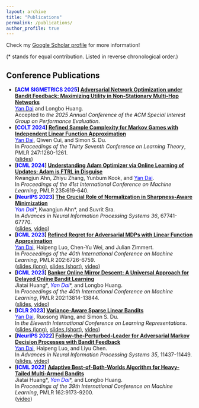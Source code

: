 ```yaml
---
layout: archive
title: "Publications"
permalink: /publications/
author_profile: true
---
```


Check my [Google Scholar profile](https://scholar.google.com/citations?user=gkG4z3IAAAAJ) for more information!

(* stands for equal contribution. Listed in reverse chronological order.)

<!-- ## Manuscripts -->

## Conference Publications
*   **\[<font color="blue">ACM SIGMETRICS 2025</font>\] [Adversarial Network Optimization under Bandit Feedback: Maximizing Utility in Non-Stationary Multi-Hop Networks](https://arxiv.org/abs/2408.16215)**  
    <u><font color="blue">Yan Dai</font></u> and Longbo Huang.  
    Accepted to *the 2025 Annual Conference of the ACM Special Interest Group on Performance Evaluation*.
*   **\[<font color="blue">COLT 2024</font>\] [Refined Sample Complexity for Markov Games with Independent Linear Function Approximation](https://arxiv.org/abs/2402.07082)**  
    <u><font color="blue">Yan Dai</font></u>, Qiwen Cui, and Simon S. Du.  
    In *Proceedings of the Thirty Seventh Conference on Learning Theory*, PMLR 247:1260-1261.  
    ([slides](/files/slides_COLT2024_Linear_Markov_Games.pdf))
*   **\[<font color="blue">ICML 2024</font>\] [Understanding Adam Optimizer via Online Learning of Updates: Adam is FTRL in Disguise](https://arxiv.org/abs/2402.01567)**  
    Kwangjun Ahn, Zhiyu Zhang, Yunbum Kook, and <u><font color="blue">Yan Dai</font></u>.  
    In *Proceedings of the 41st International Conference on Machine Learning*, PMLR 235:619-640.
*   **\[<font color="blue">NeurIPS 2023</font>\] [The Crucial Role of Normalization in Sharpness-Aware Minimization](https://arxiv.org/abs/2305.15287)**  
    **<font color="blue">Yan Dai*</font>**, Kwangjun Ahn\*, and Suvrit Sra.  
    In *Advances in Neural Information Processing Systems 36*, 67741-67770.  
    ([slides](/files/slides_NeurIPS2023_Normalization_in_SAM.pdf), [video](https://neurips.cc/virtual/2023/poster/69875))
*   **\[<font color="blue">ICML 2023</font>\] [Refined Regret for Adversarial MDPs with Linear Function Approximation](https://arxiv.org/abs/2301.12942)**  
    <u><font color="blue">Yan Dai</font></u>, Haipeng Luo, Chen-Yu Wei, and Julian Zimmert.  
    In *Proceedings of the 40th International Conference on Machine Learning*, PMLR 202:6726-6759.  
    ([slides (long)](/files/slides_ICML2023_Linear_AMDP.pdf), [slides (short)](/files/slides_ICML2023_Linear_AMDP_Short.pdf), [video](https://icml.cc/virtual/2023/poster/24760))
*   **\[<font color="blue">ICML 2023</font>\] [Banker Online Mirror Descent: A Universal Approach for Delayed Online Bandit Learning](https://arxiv.org/abs/2301.10500)**  
    Jiatai Huang\*, **<font color="blue">Yan Dai*</font>**, and Longbo Huang.  
    In *Proceedings of the 40th International Conference on Machine Learning*, PMLR 202:13814-13844.  
    ([slides](/files/slides_ICML2023_Banker_OMD.pdf), [video](https://icml.cc/virtual/2023/poster/24900))
*   **\[<font color="blue">ICLR 2023</font>\] [Variance-Aware Sparse Linear Bandits](https://arxiv.org/abs/2205.13450)**  
    <u><font color="blue">Yan Dai</font></u>, Ruosong Wang, and Simon S. Du.  
    In *the Eleventh International Conference on Learning Representations*.  
    ([slides (long)](/files/slides_ICLR2023_Variance_Aware_Sparse_LinBandits.pdf), [slides (short)](/files/slides_ICLR2023_Variance_Aware_Sparse_LinBandits_Short.pdf), [video](https://iclr.cc/virtual/2023/poster/11675))
*   **\[<font color="blue">NeurIPS 2022</font>\] [Follow-the-Perturbed-Leader for Adversarial Markov Decision Processes with Bandit Feedback](https://arxiv.org/abs/2205.13451)**   
    <u><font color="blue">Yan Dai</font></u>, Haipeng Luo, and Liyu Chen.  
    In *Advances in Neural Information Processing Systems 35*, 11437-11449.  
    ([slides](/files/slides_NeurIPS2022_FTPL_for_AMDP.pdf), [video](https://neurips.cc/virtual/2022/poster/54395))
*   **\[<font color="blue">ICML 2022</font>\] [Adaptive Best-of-Both-Worlds Algorithm for Heavy-Tailed Multi-Armed Bandits](https://arxiv.org/abs/2201.11921)**  
    Jiatai Huang\*, **<font color="blue">Yan Dai*</font>**, and Longbo Huang.  
    In *Proceedings of the 39th International Conference on Machine Learning*, PMLR 162:9173-9200.  
    ([video](https://icml.cc/virtual/2022/spotlight/16610))
